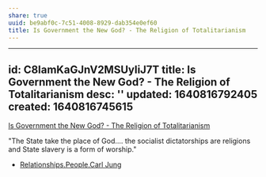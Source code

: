 ```yaml
---
share: true
uuid: be9abf0c-7c51-4008-8929-dab354e0ef60
title: Is Government the New God? - The Religion of Totalitarianism
---
```

---
id: C8IamKaGJnV2MSUyIiJ7T
title: Is Government the New God? - The Religion of Totalitarianism
desc: ''
updated: 1640816792405
created: 1640816745615
---

[Is Government the New God? - The Religion of Totalitarianism](https://odysee.com/@academyofideas:3/is-government-the-new-god-the-religion:c)


"The State take the place of God.... the socialist dictatorships are religions and State slavery is a form of worship."
  * [Relationships.People.Carl Jung](/undefined)
